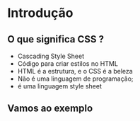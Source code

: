 # Introdução

## O que significa CSS ?

* Cascading Style Sheet
* Código para criar estilos no HTML
* HTML é a estrutura, e o CSS é a beleza
* Não é uma linguagem de programação;
* é uma linguagem style sheet

## Vamos ao exemplo